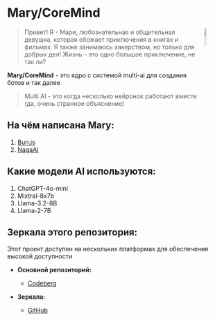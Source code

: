 # Mary/CoreMind

<img align="right" width="10%" src="https://codeberg.org/repo-avatars/b3d32b2bdec20c0731855eef0cf9eb79512eb4d9fadb45e20fb48b77ffde9dde"/>

> Привет! Я - Мари, любознательная и общительная девушка, которая обожает приключения в книгах и фильмах. Я также занимаюсь хакерством, но только для добрых дел! Жизнь - это одно большое приключение, не так ли?

**Mary/CoreMind** - это ядро с системой multi-ai для создания ботов и так далее

> Multi AI - это когда несколько нейронок работают вместе (да, очень странное объяснение)

## На чём написана Mary:

1. [Bun.js](https://bun.sh/)
2. [NagaAI](https://naga.ac/)

## Какие модели AI используются:

1. ChatGPT-4o-mini
2. Mixtral-8x7b
3. Llama-3.2-8B
4. Llama-2-7B

## Зеркала этого репозитория:

Этот проект доступен на нескольких платформах для обеспечения высокой доступности

- **Основной репозиторий:**
  - [Codeberg](https://codeberg.org/Better_Look_Next_Time/Mary_CoreMind)

- **Зеркала:**
  - [GitHub](https://github.com/Better-Look-Next-Time/Mary_CoreMind)


